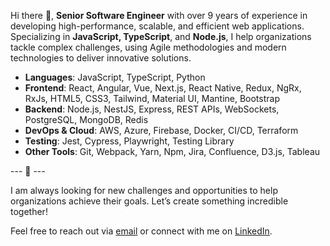 Hi there 👋, **Senior Software Engineer** with over 9 years of experience in developing high-performance, scalable, and efficient web applications. Specializing in **JavaScript, TypeScript**, and **Node.js**, I help organizations tackle complex challenges, using Agile methodologies and modern technologies to deliver innovative solutions.

- **Languages**: JavaScript, TypeScript, Python
- **Frontend**: React, Angular, Vue, Next.js, React Native, Redux, NgRx, RxJs, HTML5, CSS3, Tailwind, Material UI, Mantine, Bootstrap
- **Backend**: Node.js, NestJS, Express, REST APIs, WebSockets, PostgreSQL, MongoDB, Redis
- **DevOps & Cloud**: AWS, Azure, Firebase, Docker, CI/CD, Terraform
- **Testing**: Jest, Cypress, Playwright, Testing Library
- **Other Tools**: Git, Webpack, Yarn, Npm, Jira, Confluence, D3.js, Tableau

--- 🚀 ---

I am always looking for new challenges and opportunities to help organizations achieve their goals. Let’s create something incredible together!

Feel free to reach out via [email](mailto:maykel.oropeza@gmail.com) or connect with me on [LinkedIn](https://www.linkedin.com/in/maykeloropeza/).
